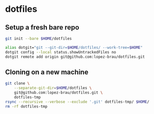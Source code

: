# dotfiles

## Setup a fresh bare repo

```sh
git init --bare $HOME/dotfiles

alias dotgit="git --git-dir=$HOME/dotfiles/ --work-tree=$HOME"
dotgit config --local status.showUntrackedFiles no
dotgit remote add origin git@github.com:lopez-brau/dotfiles.git
```

## Cloning on a new machine

```sh
git clone \
    --separate-git-dir=$HOME/dotfiles \
    git@github.com:lopez-brau/dotfiles.git \
    dotfiles-tmp
rsync --recursive --verbose --exclude '.git' dotfiles-tmp/ $HOME/
rm -rf dotfiles-tmp
```
